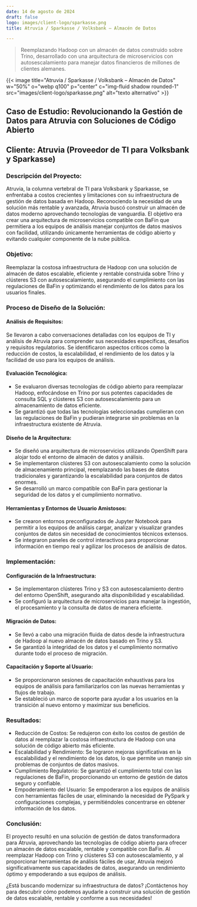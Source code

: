 ```yaml
---
date: 14 de agosto de 2024
draft: false
logo: images/client-logo/sparkasse.png
title: Atruvia / Sparkasse / Volksbank – Almacén de Datos

---
```

> Reemplazando Hadoop con un almacén de datos construido sobre Trino, desarrollado con una arquitectura de microservicios con autosescalamiento para manejar datos financieros de millones de clientes alemanes.

{{< image title="Atruvia / Sparkasse / Volksbank – Almacén de Datos" w="50%" o="webp q100" p="center" c="img-fluid shadow rounded-1" src="images/client-logo/sparkasse.png" alt="texto alternativo" >}}

## Caso de Estudio: Revolucionando la Gestión de Datos para Atruvia con Soluciones de Código Abierto

## Cliente: Atruvia (Proveedor de TI para Volksbank y Sparkasse)

### Descripción del Proyecto:

Atruvia, la columna vertebral de TI para Volksbank y Sparkasse, se enfrentaba a costos crecientes y limitaciones con su infraestructura de gestión de datos basada en Hadoop. Reconociendo la necesidad de una solución más rentable y avanzada, Atruvia buscó construir un almacén de datos moderno aprovechando tecnologías de vanguardia. El objetivo era crear una arquitectura de microservicios compatible con BaFin que permitiera a los equipos de análisis manejar conjuntos de datos masivos con facilidad, utilizando únicamente herramientas de código abierto y evitando cualquier componente de la nube pública.

### Objetivo:

Reemplazar la costosa infraestructura de Hadoop con una solución de almacén de datos escalable, eficiente y rentable construida sobre Trino y clústeres S3 con autosescalamiento, asegurando el cumplimiento con las regulaciones de BaFin y optimizando el rendimiento de los datos para los usuarios finales.

### Proceso de Diseño de la Solución:

#### Análisis de Requisitos:

Se llevaron a cabo conversaciones detalladas con los equipos de TI y análisis de Atruvia para comprender sus necesidades específicas, desafíos y requisitos regulatorios.
Se identificaron aspectos críticos como la reducción de costos, la escalabilidad, el rendimiento de los datos y la facilidad de uso para los equipos de análisis.

#### Evaluación Tecnológica:

- Se evaluaron diversas tecnologías de código abierto para reemplazar Hadoop, enfocándose en Trino por sus potentes capacidades de consulta SQL y clústeres S3 con autosescalamiento para un almacenamiento de datos eficiente.
- Se garantizó que todas las tecnologías seleccionadas cumplieran con las regulaciones de BaFin y pudieran integrarse sin problemas en la infraestructura existente de Atruvia.

#### Diseño de la Arquitectura:

- Se diseñó una arquitectura de microservicios utilizando OpenShift para alojar todo el entorno de almacén de datos y análisis.
- Se implementaron clústeres S3 con autosescalamiento como la solución de almacenamiento principal, reemplazando las bases de datos tradicionales y garantizando la escalabilidad para conjuntos de datos enormes.
- Se desarrolló un marco compatible con BaFin para gestionar la seguridad de los datos y el cumplimiento normativo.

#### Herramientas y Entornos de Usuario Amistosos:

- Se crearon entornos preconfigurados de Jupyter Notebook para permitir a los equipos de análisis cargar, analizar y visualizar grandes conjuntos de datos sin necesidad de conocimientos técnicos extensos.
- Se integraron paneles de control interactivos para proporcionar información en tiempo real y agilizar los procesos de análisis de datos.

### Implementación:

#### Configuración de la Infraestructura:

- Se implementaron clústeres Trino y S3 con autosescalamiento dentro del entorno OpenShift, asegurando alta disponibilidad y escalabilidad.
- Se configuró la arquitectura de microservicios para manejar la ingestión, el procesamiento y la consulta de datos de manera eficiente.

#### Migración de Datos:

- Se llevó a cabo una migración fluida de datos desde la infraestructura de Hadoop al nuevo almacén de datos basado en Trino y S3.
- Se garantizó la integridad de los datos y el cumplimiento normativo durante todo el proceso de migración.

#### Capacitación y Soporte al Usuario:

- Se proporcionaron sesiones de capacitación exhaustivas para los equipos de análisis para familiarizarlos con las nuevas herramientas y flujos de trabajo.
- Se estableció un marco de soporte para ayudar a los usuarios en la transición al nuevo entorno y maximizar sus beneficios.

### Resultados:

- Reducción de Costos: Se redujeron con éxito los costos de gestión de datos al reemplazar la costosa infraestructura de Hadoop con una solución de código abierto más eficiente.
- Escalabilidad y Rendimiento: Se lograron mejoras significativas en la escalabilidad y el rendimiento de los datos, lo que permite un manejo sin problemas de conjuntos de datos masivos.
- Cumplimiento Regulatorio: Se garantizó el cumplimiento total con las regulaciones de BaFin, proporcionando un entorno de gestión de datos seguro y confiable.
- Empoderamiento del Usuario: Se empoderaron a los equipos de análisis con herramientas fáciles de usar, eliminando la necesidad de PySpark y configuraciones complejas, y permitiéndoles concentrarse en obtener información de los datos.

### Conclusión:

El proyecto resultó en una solución de gestión de datos transformadora para Atruvia, aprovechando las tecnologías de código abierto para ofrecer un almacén de datos escalable, rentable y compatible con BaFin. Al reemplazar Hadoop con Trino y clústeres S3 con autosescalamiento, y al proporcionar herramientas de análisis fáciles de usar, Atruvia mejoró significativamente sus capacidades de datos, asegurando un rendimiento óptimo y empoderando a sus equipos de análisis.

¿Está buscando modernizar su infraestructura de datos? ¡Contáctenos hoy para descubrir cómo podemos ayudarle a construir una solución de gestión de datos escalable, rentable y conforme a sus necesidades!
